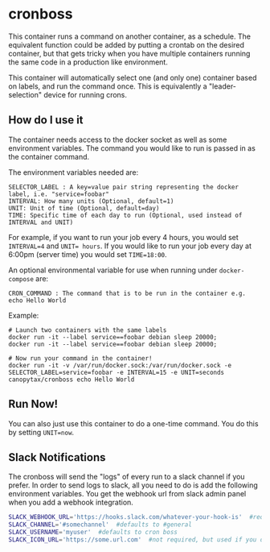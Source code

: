 # cronboss

This container runs a command on another container, as a schedule.
The equivalent function could be added by putting a crontab on the desired container,
but that gets tricky when you have multiple containers running the same code in a production like environment.

This container will automatically select one (and only one) container based on labels, and run the command once.
This is equivalently a "leader-selection" device for running crons.

## How do I use it

The container needs access to the docker socket as well as some environment variables. The command you would like to run is passed in as the container command.

The environment variables needed are:

    SELECTOR_LABEL : A key=value pair string representing the docker label, i.e. "service=foobar"
    INTERVAL: How many units (Optional, default=1)
    UNIT: Unit of time (Optional, default=day)
    TIME: Specific time of each day to run (Optional, used instead of INTERVAL and UNIT)
    
For example, if you want to run your job every 4 hours, you would set `INTERVAL=4` and `UNIT= hours`.
If you would like to run your job every day at 6:00pm (server time) you would set `TIME=18:00`.

An optional environmental variable for use when running under `docker-compose` are:

    CRON_COMMAND : The command that is to be run in the container e.g. echo Hello World


Example:

    # Launch two containers with the same labels
    docker run -it --label service==foobar debian sleep 20000;
    docker run -it --label service==foobar debian sleep 20000;
    
    # Now run your command in the container!
    docker run -it -v /var/run/docker.sock:/var/run/docker.sock -e SELECTOR_LABEL=service=foobar -e INTERVAL=15 -e UNIT=seconds canopytax/cronboss echo Hello World
    

## Run Now!

You can also just use this container to do a one-time command. You do this by setting `UNIT=now`.


## Slack Notifications

The cronboss will send the "logs" of every run to a slack channel if you prefer. In order to send logs to slack,
all you need to do is add the following environment variables. You get the webhook url from slack admin panel when you add a webhook integration.

```bash
SLACK_WEBHOOK_URL='https://hooks.slack.com/whatever-your-hook-is'  #required
SLACK_CHANNEL='#somechannel'  #defaults to #general
SLACK_USERNAME='myuser'  #defaults to cron boss
SLACK_ICON_URL='https://some.url.com'  #not required, but used if you dont like the default icon
```